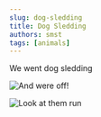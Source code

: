 ```yaml
---
slug: dog-sledding
title: Dog Sledding
authors: smst
tags: [animals]
---
```


We went dog sledding

![And were off!](https://www.dropbox.com/scl/fi/u74qc8d6fi0dskr29poju/DSC_0342.JPG?rlkey=tv30i3af1evh56b88vjojhnq8&st=wf5nuckw&raw=1)

![Look at them run](https://www.dropbox.com/scl/fi/fbdu5lcu4fjn93gzqvxhi/DSC_0344.JPG?rlkey=qvelvw1ptr78uwhiy3nbcuhw1&st=dqul8ejr&raw=1)